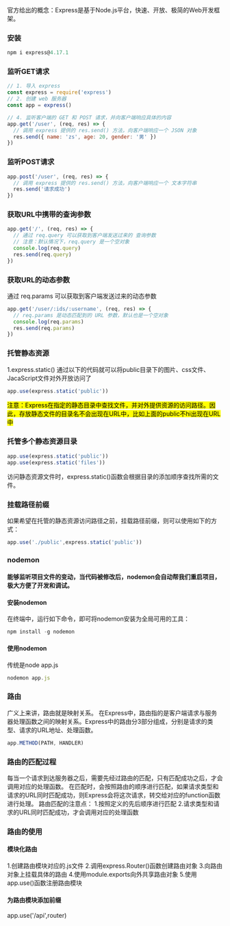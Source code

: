 官方给出的概念：Express是基于Node.js平台，快速、开放、极简的Web开发框架。

### 安装
```js
npm i express@4.17.1
```

### 监听GET请求
```js
// 1. 导入 express
const express = require('express')
// 2. 创建 web 服务器
const app = express()

// 4. 监听客户端的 GET 和 POST 请求，并向客户端响应具体的内容
app.get('/user', (req, res) => {
  // 调用 express 提供的 res.send() 方法，向客户端响应一个 JSON 对象
  res.send({ name: 'zs', age: 20, gender: '男' })
})
```

### 监听POST请求
```js
app.post('/user', (req, res) => {
  // 调用 express 提供的 res.send() 方法，向客户端响应一个 文本字符串
  res.send('请求成功')
})
```

### 获取URL中携带的查询参数
```js
app.get('/', (req, res) => {
  // 通过 req.query 可以获取到客户端发送过来的 查询参数
  // 注意：默认情况下，req.query 是一个空对象
  console.log(req.query)
  res.send(req.query)
})
```

### 获取URL的动态参数
通过 req.params 可以获取到客户端发送过来的动态参数
```js
app.get('/user/:ids/:username', (req, res) => {
  // req.params 是动态匹配到的 URL 参数，默认也是一个空对象
  console.log(req.params)
  res.send(req.params)
})
```

### 托管静态资源
1.express.static()
通过以下的代码就可以将public目录下的图片、css文件、JacaScript文件对外开放访问了
```js
app.use(express.static('public'))
```
<mark>注意：Express在指定的静态目录中查找文件，并对外提供资源的访问路径。因此，存放静态文件的目录名不会出现在URL中，比如上面的public不hi出现在URL中</mark>

### 托管多个静态资源目录
```js
app.use(express.static('public'))
app.use(express.static('files'))
```
访问静态资源文件时，express.static()函数会根据目录的添加顺序查找所需的文件。

### 挂载路径前缀
如果希望在托管的静态资源访问路径之前，挂载路径前缀，则可以使用如下的方式：
```js
app.use('./public',express.static('public'))
```

### nodemon
#### 能够监听项目文件的变动，当代码被修改后，nodemon会自动帮我们重启项目，极大方便了开发和调试。

#### 安装nodemon
在终端中，运行如下命令，即可将nodemon安装为全局可用的工具：
```js
npm install -g nodemon
```
#### 使用nodemon
传统是node app.js
```js
nodemon app.js
```

### 路由
广义上来讲，路由就是映射关系。
在Express中，路由指的是客户端请求与服务器处理函数之间的映射关系。Express中的路由分3部分组成，分别是请求的类型、请求的URL地址、处理函数。
```js
app.METHOD(PATH, HANDLER)
```
### 路由的匹配过程
每当一个请求到达服务器之后，需要先经过路由的匹配，只有匹配成功之后，才会调用对应的处理函数。
在匹配时，会按照路由的顺序进行匹配，如果请求类型和请求的URL同时匹配成功，则Express会将这次请求，转交给对应的function函数进行处理。
路由匹配的注意点：
1.按照定义的先后顺序进行匹配
2.请求类型和请求的URL同时匹配成功，才会调用对应的处理函数

### 路由的使用
#### 模块化路由
1.创建路由模块对应的.js文件
2.调用express.Router()函数创建路由对象
3.向路由对象上挂载具体的路由
4.使用module.exports向外共享路由对象
5.使用app.use()函数注册路由模块

#### 为路由模块添加前缀
app.use('/api',router)
